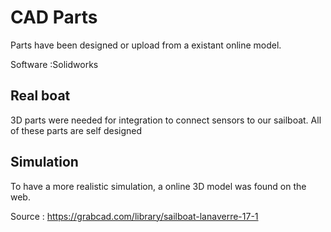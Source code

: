# CAD Parts

Parts have been designed or upload from a existant online model.

Software :Solidworks

## Real boat

3D parts were needed for integration to connect sensors to our sailboat. All of these parts are self designed

## Simulation

To have a more realistic simulation, a online 3D model was found on the web.

Source : https://grabcad.com/library/sailboat-lanaverre-17-1